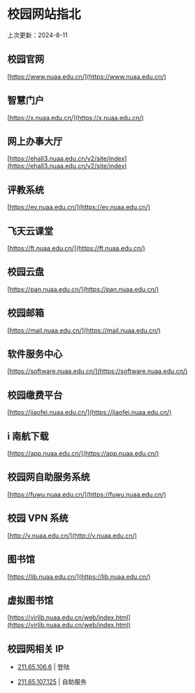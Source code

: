 # 校园网站指北
上次更新：2024-8-11
## 校园官网
[https://www.nuaa.edu.cn/](https://www.nuaa.edu.cn/)
## 智慧门户
[https://x.nuaa.edu.cn/](https://x.nuaa.edu.cn/)
## 网上办事大厅
[https://ehall3.nuaa.edu.cn/v2/site/index](https://ehall3.nuaa.edu.cn/v2/site/index)
## 评教系统
[https://ev.nuaa.edu.cn/](https://ev.nuaa.edu.cn/)
## 飞天云课堂
[https://ft.nuaa.edu.cn/](https://ft.nuaa.edu.cn/)
## 校园云盘
[https://pan.nuaa.edu.cn/](https://pan.nuaa.edu.cn/)
## 校园邮箱
[https://mail.nuaa.edu.cn/](https://mail.nuaa.edu.cn/)
## 软件服务中心
[https://software.nuaa.edu.cn/](https://software.nuaa.edu.cn/)
## 校园缴费平台
[https://jiaofei.nuaa.edu.cn/](https://jiaofei.nuaa.edu.cn/)
## i 南航下载
[https://app.nuaa.edu.cn/](https://app.nuaa.edu.cn/)
## 校园网自助服务系统
[https://fuwu.nuaa.edu.cn/](https://fuwu.nuaa.edu.cn/)
## 校园 VPN 系统
[http://v.nuaa.edu.cn/](http://v.nuaa.edu.cn/)
## 图书馆
[https://lib.nuaa.edu.cn/](https://lib.nuaa.edu.cn/)
## 虚拟图书馆
[https://virlib.nuaa.edu.cn/web/index.html](https://virlib.nuaa.edu.cn/web/index.html)
## 校园网相关 IP
- [211.65.106.6](https://211.65.106.6) | 登陆

- [211.65.107.125](https://211.65.107.125) | 自助服务
